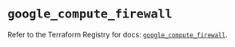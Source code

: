 # `google_compute_firewall`

Refer to the Terraform Registry for docs: [`google_compute_firewall`](https://registry.terraform.io/providers/hashicorp/google/5.16.0/docs/resources/compute_firewall).
